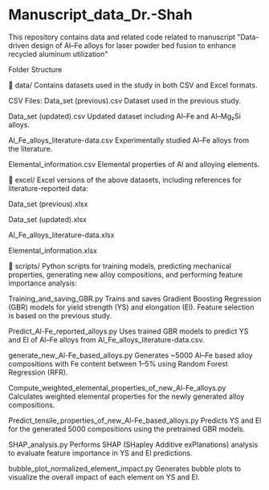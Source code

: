 # Manuscript_data_Dr.-Shah
This repository contains data and related code related to manuscript "Data-driven design of Al–Fe alloys for laser powder bed fusion to enhance recycled aluminum utilization"

Folder Structure

📁 data/
Contains datasets used in the study in both CSV and Excel formats.

CSV Files:
Data_set (previous).csv
Dataset used in the previous study.

Data_set (updated).csv
Updated dataset including Al–Fe and Al–Mg₂Si alloys.

Al_Fe_alloys_literature-data.csv
Experimentally studied Al–Fe alloys from the literature.

Elemental_information.csv
Elemental properties of Al and alloying elements.

📁 excel/
Excel versions of the above datasets, including references for literature-reported data:

Data_set (previous).xlsx

Data_set (updated).xlsx

Al_Fe_alloys_literature-data.xlsx

Elemental_information.xlsx



📁 scripts/
Python scripts for training models, predicting mechanical properties, generating new alloy compositions, and performing feature importance analysis:

Training_and_saving_GBR.py
Trains and saves Gradient Boosting Regression (GBR) models for yield strength (YS) and elongation (El). Feature selection is based on the previous study.

Predict_Al-Fe_reported_alloys.py
Uses trained GBR models to predict YS and El of Al–Fe alloys from Al_Fe_alloys_literature-data.csv.

generate_new_Al-Fe_based_alloys.py
Generates ~5000 Al–Fe based alloy compositions with Fe content between 1–5% using Random Forest Regression (RFR).

Compute_weighted_elemental_properties_of_new_Al-Fe_alloys.py
Calculates weighted elemental properties for the newly generated alloy compositions.

Predict_tensile_properties_of_new_Al-Fe_based_alloys.py
Predicts YS and El for the generated 5000 compositions using the pretrained GBR models.

SHAP_analysis.py
Performs SHAP (SHapley Additive exPlanations) analysis to evaluate feature importance in YS and El predictions.

bubble_plot_normalized_element_impact.py
Generates bubble plots to visualize the overall impact of each element on YS and El.
